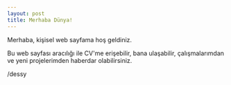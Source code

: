 ```yaml
---
layout: post
title: Merhaba Dünya!
---
```


Merhaba, kişisel web sayfama hoş geldiniz.

Bu web sayfası aracılığı ile CV'me erişebilir, bana ulaşabilir, çalışmalarımdan ve yeni projelerimden haberdar olabilirsiniz.

/dessy
